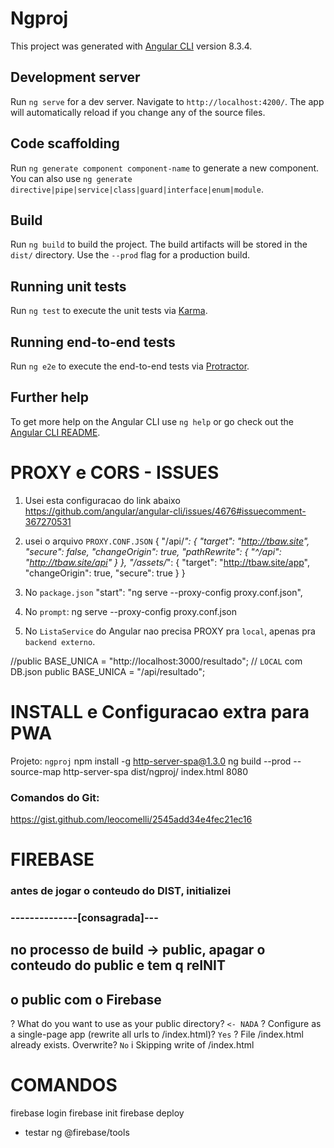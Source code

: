 # Ngproj

This project was generated with [Angular CLI](https://github.com/angular/angular-cli) version 8.3.4.

## Development server

Run `ng serve` for a dev server. Navigate to `http://localhost:4200/`. The app will automatically reload if you change any of the source files.

## Code scaffolding

Run `ng generate component component-name` to generate a new component. You can also use `ng generate directive|pipe|service|class|guard|interface|enum|module`.

## Build

Run `ng build` to build the project. The build artifacts will be stored in the `dist/` directory. Use the `--prod` flag for a production build.

## Running unit tests

Run `ng test` to execute the unit tests via [Karma](https://karma-runner.github.io).

## Running end-to-end tests

Run `ng e2e` to execute the end-to-end tests via [Protractor](http://www.protractortest.org/).

## Further help

To get more help on the Angular CLI use `ng help` or go check out the [Angular CLI README](https://github.com/angular/angular-cli/blob/master/README.md).


# PROXY e CORS - ISSUES
1. Usei esta configuracao do link abaixo
https://github.com/angular/angular-cli/issues/4676#issuecomment-367270531

2. usei o arquivo `PROXY.CONF.JSON`
{
  "/api/*": {
    "target": "http://tbaw.site",
    "secure": false,
    "changeOrigin": true,
    "pathRewrite": {
      "^/api": "http://tbaw.site/api"
    }
  },
  "/assets/*": { 
    "target": "http://tbaw.site/app",
    "changeOrigin": true,
    "secure": true
  }
}

3. No `package.json`
    "start": "ng serve --proxy-config proxy.conf.json",
4. No `prompt`:
ng serve --proxy-config proxy.conf.json

5. No `ListaService` do Angular nao precisa PROXY pra `local`, apenas pra
`backend externo`. 

  //public  BASE_UNICA =  "http://localhost:3000/resultado"; // `LOCAL` com DB.json
   public  BASE_UNICA =  "/api/resultado";



# INSTALL e Configuracao extra para PWA  
Projeto: `ngproj` 
npm install -g http-server-spa@1.3.0
ng build --prod --source-map
http-server-spa dist/ngproj/ index.html 8080

### Comandos do Git:
https://gist.github.com/leocomelli/2545add34e4fec21ec16

# FIREBASE 

### antes de jogar o conteudo do DIST, initializei 

### --------------[consagrada]---
## no processo de build -> public, apagar o conteudo do public e tem q reINIT 
## o public com o Firebase
? What do you want to use as your public directory? `<- NADA`
? Configure as a single-page app (rewrite all urls to /index.html)? `Yes`
? File /index.html already exists. Overwrite? `No`
i  Skipping write of /index.html


# COMANDOS
firebase login
firebase init 
firebase deploy 

* testar ng @firebase/tools 



